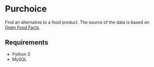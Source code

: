 # Purchoice
Find an alternative to a food product. The source of the data is based on [Open Food Facts](https://world.openfoodfacts.org/).

## Requirements
* Python 3
* MySQL
